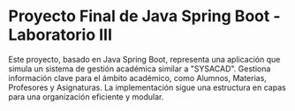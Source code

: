 ﻿# Proyecto Final de Java Spring Boot - Laboratorio III

Este proyecto, basado en Java Spring Boot, representa una aplicación que simula un sistema de gestión académica similar a "SYSACAD". Gestiona información clave para el ámbito académico, como Alumnos, Materias, Profesores y Asignaturas. La implementación sigue una estructura en capas para una organización eficiente y modular.
